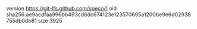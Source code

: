 version https://git-lfs.github.com/spec/v1
oid sha256:ae9acdfaa996bb493cd6dc674123e123570695a1200be9e6d02938755db0db81
size 3925
